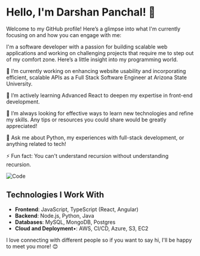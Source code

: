 # Hello, I'm Darshan Panchal! 👋

Welcome to my GitHub profile! Here’s a glimpse into what I'm currently focusing on and how you can engage with me:

I'm a software developer with a passion for building scalable web applications and working on challenging projects that require me to step out of my comfort zone. Here’s a little insight into my programming world.

🔭 I’m currently working on enhancing website usability and incorporating efficient, scalable APIs as a Full Stack Software Engineer at Arizona State University.

🌱 I’m actively learning Advanced React to deepen my expertise in front-end development.

🤔 I’m always looking for effective ways to learn new technologies and refine my skills. Any tips or resources you could share would be greatly appreciated!

💬 Ask me about Python, my experiences with full-stack development, or anything related to tech!

⚡ Fun fact: You can't understand recursion without understanding recursion.

![Code](https://github.com/Dpancha6/Dpancha6/assets/89943583/8757bcef-eb52-494f-a2a9-eff76b125e5a)


## Technologies I Work With
- **Frontend**: JavaScript, TypeScript (React, Angular)
- **Backend**: Node.js, Python, Java
- **Databases**: MySQL, MongoDB, Postgres
- **Cloud and Deployment**•: AWS, CI/CD, Azure, S3, EC2


I love connecting with different people so if you want to say hi, I'll be happy to meet you more! 😊
